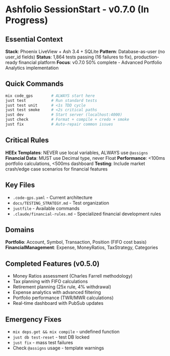 # Ashfolio SessionStart - v0.7.0 (In Progress)

## Essential Context

**Stack**: Phoenix LiveView + Ash 3.4 + SQLite
**Pattern**: Database-as-user (no user_id fields)
**Status**: 1,864 tests passing (16 failures to fix), production-ready financial platform
**Focus**: v0.7.0 50% complete - Advanced Portfolio Analytics implementation

## Quick Commands

```bash
mix code_gps        # ALWAYS start here
just test           # Run standard tests
just test unit      # <1s TDD cycle
just test smoke     # <2s critical paths
just dev            # Start server (localhost:4000)
just check          # Format + compile + credo + smoke
just fix            # Auto-repair common issues
```

## Critical Rules

**HEEx Templates**: NEVER use local variables, ALWAYS use `@assigns`
**Financial Data**: MUST use Decimal type, never Float
**Performance**: <100ms portfolio calculations, <500ms dashboard
**Testing**: Include market crash/edge case scenarios for financial features

## Key Files

- `.code-gps.yaml` - Current architecture
- `docs/TESTING_STRATEGY.md` - Test organization
- `justfile` - Available commands
- `.claude/financial-rules.md` - Specialized financial development rules

## Domains

**Portfolio**: Account, Symbol, Transaction, Position (FIFO cost basis)  
**FinancialManagement**: Expense, MoneyRatios, TaxStrategy, Categories

## Completed Features (v0.5.0)

- Money Ratios assessment (Charles Farrell methodology)
- Tax planning with FIFO calculations
- Retirement planning (25x rule, 4% withdrawal)
- Expense analytics with advanced filtering
- Portfolio performance (TWR/MWR calculations)
- Real-time dashboard with PubSub updates

## Emergency Fixes

- `mix deps.get && mix compile` - undefined function
- `just db test-reset` - test DB locked
- `just fix` - mass test failures
- Check `@assigns` usage - template warnings
